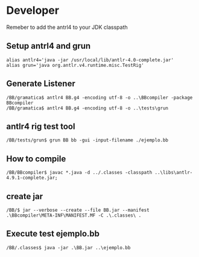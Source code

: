 # Developer
Remeber to add the antrl4 to your JDK classpath
## Setup antrl4 and grun
```
alias antlr4='java -jar /usr/local/lib/antlr-4.0-complete.jar'
alias grun='java org.antlr.v4.runtime.misc.TestRig'
```
## Generate Listener
```
/BB/gramatica$ antlr4 BB.g4 -encoding utf-8 -o ..\BBcompiler -package BBcompiler
/BB/gramatica$ antlr4 BB.g4 -encoding utf-8 -o ..\tests\grun
```
## antlr4 rig test tool
```
/BB/tests/grun$ grun BB bb -gui -input-filename ./ejemplo.bb
```
## How to compile
```
/BB/BBcompiler$ javac *.java -d ../.classes -classpath ..\libs\antlr-4.9.1-complete.jar;
```
## create jar
```
/BB/$ jar --verbose --create --file BB.jar --manifest .\BBcompiler\META-INF\MANIFEST.MF -C .\.classes\ . 
```
## Execute test ejemplo.bb
```
/BB/.classes$ java -jar .\BB.jar ..\ejemplo.bb
```